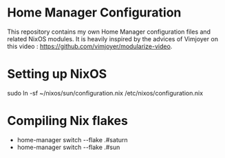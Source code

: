 # Home Manager Configuration

This repository contains my own Home Manager configuration files and related NixOS modules.
It is heavily inspired by the advices of Vimjoyer on this video : https://github.com/vimjoyer/modularize-video.

# Setting up NixOS

sudo ln -sf ~/nixos/sun/configuration.nix /etc/nixos/configuration.nix

# Compiling Nix flakes

- home-manager switch --flake .#saturn
- home-manager switch --flake .#sun
